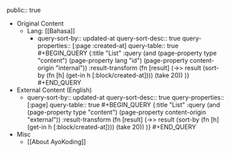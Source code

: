 public:: true

- Original Content
  <!-- - Lang: [[English]]
    - query-sort-by:: updated-at
      query-sort-desc:: true
      query-properties:: [:page]
      query-table:: true
      #+BEGIN_QUERY
      {:title "List"
      :query (and
      (page-property type "content")
      (page-property lang "en")
      (page-property content-origin "internal"))
      :result-transform (fn [result]
      (->> result
      (sort-by (fn [h]
      (get-in h [:block/created-at])))
      (take 20))
      )}
      #+END_QUERY -->
  - Lang: [[Bahasa]]
    - query-sort-by:: updated-at
      query-sort-desc:: true
      query-properties:: [:page :created-at]
      query-table:: true
      #+BEGIN_QUERY
      {:title "List"
      :query (and
      (page-property type "content")
      (page-property lang "id")
      (page-property content-origin "internal"))
      :result-transform (fn [result]
      (->> result
      (sort-by (fn [h]
      (get-in h [:block/created-at])))
      (take 20))
      )}
      #+END_QUERY
- External Content (English)
  - query-sort-by:: updated-at
    query-sort-desc:: true
    query-properties:: [:page]
    query-table:: true
    #+BEGIN_QUERY
    {:title "List"
    :query (and
    (page-property type "content")
    (page-property content-origin "external"))
    :result-transform (fn [result]
    (->> result
    (sort-by (fn [h]
    (get-in h [:block/created-at])))
    (take 20))
    )}
    #+END_QUERY
- Misc
  - [[About AyoKoding]]
